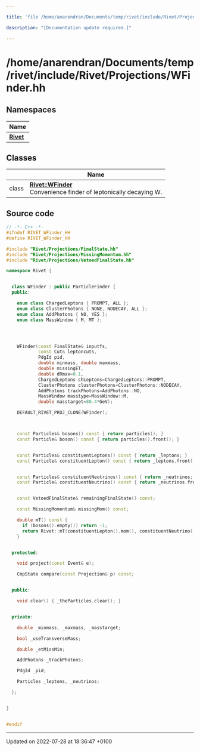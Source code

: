 ```yaml
---

title: 'file /home/anarendran/Documents/temp/rivet/include/Rivet/Projections/WFinder.hh'

description: "[Documentation update required.]"

---
```


# /home/anarendran/Documents/temp/rivet/include/Rivet/Projections/WFinder.hh



## Namespaces

| Name           |
| -------------- |
| **[Rivet](/documentation/code/namespaces/namespacerivet/)**  |

## Classes

|                | Name           |
| -------------- | -------------- |
| class | **[Rivet::WFinder](/documentation/code/classes/classrivet_1_1wfinder/)** <br>Convenience finder of leptonically decaying W.  |




## Source code

```cpp
// -*- C++ -*-
#ifndef RIVET_WFinder_HH
#define RIVET_WFinder_HH

#include "Rivet/Projections/FinalState.hh"
#include "Rivet/Projections/MissingMomentum.hh"
#include "Rivet/Projections/VetoedFinalState.hh"

namespace Rivet {


  class WFinder : public ParticleFinder {
  public:

    enum class ChargedLeptons { PROMPT, ALL };
    enum class ClusterPhotons { NONE, NODECAY, ALL };
    enum class AddPhotons { NO, YES };
    enum class MassWindow { M, MT };




    WFinder(const FinalState& inputfs,
            const Cut& leptoncuts,
            PdgId pid,
            double minmass, double maxmass,
            double missingET,
            double dRmax=0.1,
            ChargedLeptons chLeptons=ChargedLeptons::PROMPT,
            ClusterPhotons clusterPhotons=ClusterPhotons::NODECAY,
            AddPhotons trackPhotons=AddPhotons::NO,
            MassWindow masstype=MassWindow::M,
            double masstarget=80.4*GeV);

    DEFAULT_RIVET_PROJ_CLONE(WFinder);



    const Particles& bosons() const { return particles(); }
    const Particle& boson() const { return particles().front(); }


    const Particles& constituentLeptons() const { return _leptons; }
    const Particle& constituentLepton() const { return _leptons.front(); }


    const Particles& constituentNeutrinos() const { return _neutrinos; }
    const Particle& constituentNeutrino() const { return _neutrinos.front(); }


    const VetoedFinalState& remainingFinalState() const;

    const MissingMomentum& missingMom() const;

    double mT() const {
      if (bosons().empty()) return -1;
      return Rivet::mT(constituentLepton().mom(), constituentNeutrino().mom());
    }


  protected:

    void project(const Event& e);

    CmpState compare(const Projection& p) const;


  public:

    void clear() { _theParticles.clear(); }


  private:

    double _minmass, _maxmass, _masstarget;

    bool _useTransverseMass;

    double _etMissMin;

    AddPhotons _trackPhotons;

    PdgId _pid;

    Particles _leptons, _neutrinos;

  };


}


#endif
```


-------------------------------

Updated on 2022-07-28 at 18:36:47 +0100
